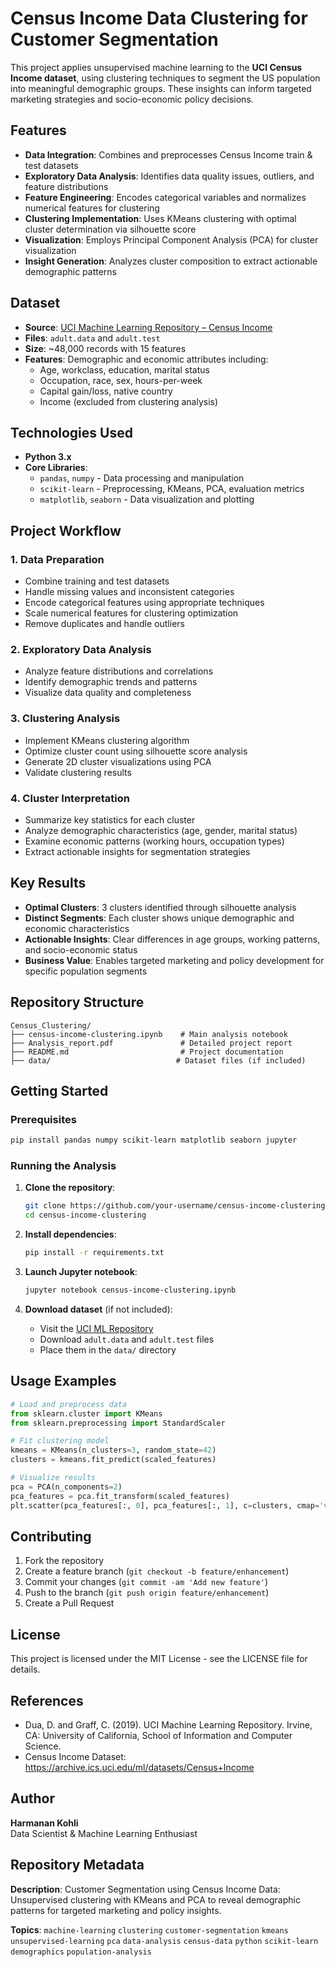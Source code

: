 # Census Income Data Clustering for Customer Segmentation

This project applies unsupervised machine learning to the **UCI Census Income dataset**, using clustering techniques to segment the US population into meaningful demographic groups. These insights can inform targeted marketing strategies and socio-economic policy decisions.

## Features

- **Data Integration**: Combines and preprocesses Census Income train & test datasets
- **Exploratory Data Analysis**: Identifies data quality issues, outliers, and feature distributions
- **Feature Engineering**: Encodes categorical variables and normalizes numerical features for clustering
- **Clustering Implementation**: Uses KMeans clustering with optimal cluster determination via silhouette score
- **Visualization**: Employs Principal Component Analysis (PCA) for cluster visualization
- **Insight Generation**: Analyzes cluster composition to extract actionable demographic patterns

## Dataset

- **Source**: [UCI Machine Learning Repository – Census Income](https://archive.ics.uci.edu/ml/datasets/Census+Income)
- **Files**: `adult.data` and `adult.test`
- **Size**: ~48,000 records with 15 features
- **Features**: Demographic and economic attributes including:
  - Age, workclass, education, marital status
  - Occupation, race, sex, hours-per-week
  - Capital gain/loss, native country
  - Income (excluded from clustering analysis)

## Technologies Used

- **Python 3.x**
- **Core Libraries**:
  - `pandas`, `numpy` - Data processing and manipulation
  - `scikit-learn` - Preprocessing, KMeans, PCA, evaluation metrics
  - `matplotlib`, `seaborn` - Data visualization and plotting

## Project Workflow

### 1. Data Preparation
- Combine training and test datasets
- Handle missing values and inconsistent categories
- Encode categorical features using appropriate techniques
- Scale numerical features for clustering optimization
- Remove duplicates and handle outliers

### 2. Exploratory Data Analysis
- Analyze feature distributions and correlations
- Identify demographic trends and patterns
- Visualize data quality and completeness

### 3. Clustering Analysis
- Implement KMeans clustering algorithm
- Optimize cluster count using silhouette score analysis
- Generate 2D cluster visualizations using PCA
- Validate clustering results

### 4. Cluster Interpretation
- Summarize key statistics for each cluster
- Analyze demographic characteristics (age, gender, marital status)
- Examine economic patterns (working hours, occupation types)
- Extract actionable insights for segmentation strategies

## Key Results

- **Optimal Clusters**: 3 clusters identified through silhouette analysis
- **Distinct Segments**: Each cluster shows unique demographic and economic characteristics
- **Actionable Insights**: Clear differences in age groups, working patterns, and socio-economic status
- **Business Value**: Enables targeted marketing and policy development for specific population segments

## Repository Structure

```
Census_Clustering/
├── census-income-clustering.ipynb    # Main analysis notebook
├── Analysis_report.pdf               # Detailed project report
├── README.md                         # Project documentation
├── data/                            # Dataset files (if included)

```

## Getting Started

### Prerequisites
```bash
pip install pandas numpy scikit-learn matplotlib seaborn jupyter
```

### Running the Analysis

1. **Clone the repository**:
   ```bash
   git clone https://github.com/your-username/census-income-clustering.git
   cd census-income-clustering
   ```

2. **Install dependencies**:
   ```bash
   pip install -r requirements.txt
   ```

3. **Launch Jupyter notebook**:
   ```bash
   jupyter notebook census-income-clustering.ipynb
   ```

4. **Download dataset** (if not included):
   - Visit the [UCI ML Repository](https://archive.ics.uci.edu/ml/datasets/Census+Income)
   - Download `adult.data` and `adult.test` files
   - Place them in the `data/` directory

## Usage Examples

```python
# Load and preprocess data
from sklearn.cluster import KMeans
from sklearn.preprocessing import StandardScaler

# Fit clustering model
kmeans = KMeans(n_clusters=3, random_state=42)
clusters = kmeans.fit_predict(scaled_features)

# Visualize results
pca = PCA(n_components=2)
pca_features = pca.fit_transform(scaled_features)
plt.scatter(pca_features[:, 0], pca_features[:, 1], c=clusters, cmap='viridis')
```

## Contributing

1. Fork the repository
2. Create a feature branch (`git checkout -b feature/enhancement`)
3. Commit your changes (`git commit -am 'Add new feature'`)
4. Push to the branch (`git push origin feature/enhancement`)
5. Create a Pull Request

## License

This project is licensed under the MIT License - see the LICENSE file for details.

## References

- Dua, D. and Graff, C. (2019). UCI Machine Learning Repository. Irvine, CA: University of California, School of Information and Computer Science.
- Census Income Dataset: https://archive.ics.uci.edu/ml/datasets/Census+Income

## Author

**Harmanan Kohli**  
Data Scientist & Machine Learning Enthusiast 

## Repository Metadata

**Description**: Customer Segmentation using Census Income Data: Unsupervised clustering with KMeans and PCA to reveal demographic patterns for targeted marketing and policy insights.

**Topics**: `machine-learning` `clustering` `customer-segmentation` `kmeans` `unsupervised-learning` `pca` `data-analysis` `census-data` `python` `scikit-learn` `demographics` `population-analysis`

